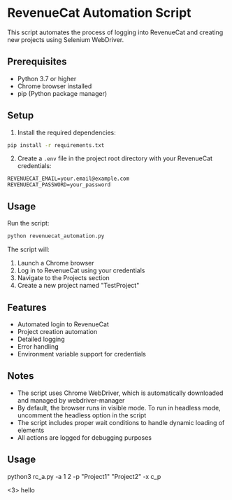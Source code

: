 # RevenueCat Automation Script

This script automates the process of logging into RevenueCat and creating new projects using Selenium WebDriver.

## Prerequisites

- Python 3.7 or higher
- Chrome browser installed
- pip (Python package manager)

## Setup

1. Install the required dependencies:
```bash
pip install -r requirements.txt
```

2. Create a `.env` file in the project root directory with your RevenueCat credentials:
```
REVENUECAT_EMAIL=your.email@example.com
REVENUECAT_PASSWORD=your_password
```

## Usage

Run the script:
```bash
python revenuecat_automation.py
```

The script will:
1. Launch a Chrome browser
2. Log in to RevenueCat using your credentials
3. Navigate to the Projects section
4. Create a new project named "TestProject"

## Features

- Automated login to RevenueCat
- Project creation automation
- Detailed logging
- Error handling
- Environment variable support for credentials

## Notes

- The script uses Chrome WebDriver, which is automatically downloaded and managed by webdriver-manager
- By default, the browser runs in visible mode. To run in headless mode, uncomment the headless option in the script
- The script includes proper wait conditions to handle dynamic loading of elements
- All actions are logged for debugging purposes 

## Usage

python3 rc_a.py -a 1 2 -p "Project1" "Project2" -x c_p

<3>
hello